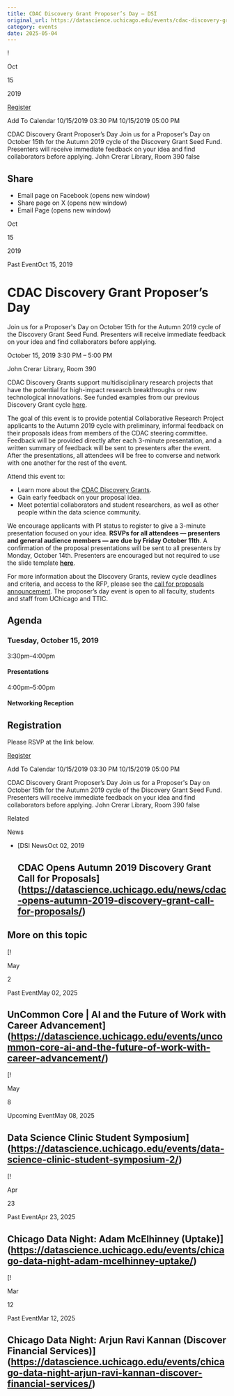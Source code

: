 ```yaml
---
title: CDAC Discovery Grant Proposer’s Day – DSI
original_url: https://datascience.uchicago.edu/events/cdac-discovery-grant-proposers-day
category: events
date: 2025-05-04
---
```


!

Oct

15

2019

[Register](https://www.eventbrite.com/e/cdac-discovery-grants-proposers-day-tickets-73606502029)

Add To Calendar 10/15/2019 03:30 PM
10/15/2019 05:00 PM

CDAC Discovery Grant Proposer’s Day
Join us for a Proposer's Day on October 15th for the Autumn 2019 cycle of the Discovery Grant Seed Fund. Presenters will receive immediate feedback on your idea and find collaborators before applying.
John Crerar Library, Room 390
false

## Share

* Email page on Facebook (opens new window)
* Share page on X (opens new window)
* Email Page (opens new window)

<!-- Table-like structure detected -->

Oct

15

2019

Past EventOct 15, 2019

# CDAC Discovery Grant Proposer’s Day

Join us for a Proposer's Day on October 15th for the Autumn 2019 cycle of the Discovery Grant Seed Fund. Presenters will receive immediate feedback on your idea and find collaborators before applying.

October 15, 2019 3:30 PM – 5:00 PM

John Crerar Library, Room 390

CDAC Discovery Grants support multidisciplinary research projects that have the potential for high-impact research breakthroughs or new technological innovations. See funded examples from our previous Discovery Grant cycle [here](/news/cdac-announces-inaugural-cohort-of-data-science-discovery-projects/).

The goal of this event is to provide potential Collaborative Research Project applicants to the Autumn 2019 cycle with preliminary, informal feedback on their proposals ideas from members of the CDAC steering committee. Feedback will be provided directly after each 3-minute presentation, and a written summary of feedback will be sent to presenters after the event. After the presentations, all attendees will be free to converse and network with one another for the rest of the event.

Attend this event to:

* Learn more about the [CDAC Discovery Grants](/engage/research-funding/).
* Gain early feedback on your proposal idea.
* Meet potential collaborators and student researchers, as well as other people within the data science community.

We encourage applicants with PI status to register to give a 3-minute presentation focused on your idea. **RSVPs for all attendees — presenters and general audience members — are due** **by Friday October 11th**. A confirmation of the proposal presentations will be sent to all presenters by Monday, October 14th. Presenters are encouraged but not required to use the slide template **[here](https://bit.ly/2kXh6D5)**.

For more information about the Discovery Grants, review cycle deadlines and criteria, and access to the RFP, please see the [call for proposals announcement](/news/cdac-opens-autumn-2019-discovery-grant-call-for-proposals/). The proposer’s day event is open to all faculty, students and staff from UChicago and TTIC.

## Agenda

### Tuesday, October 15, 2019

3:30pm–4:00pm

#### Presentations

4:00pm–5:00pm

#### Networking Reception

## Registration

Please RSVP at the link below.

[Register](https://www.eventbrite.com/e/cdac-discovery-grants-proposers-day-tickets-73606502029)

Add To Calendar 10/15/2019 03:30 PM
10/15/2019 05:00 PM

CDAC Discovery Grant Proposer’s Day
Join us for a Proposer's Day on October 15th for the Autumn 2019 cycle of the Discovery Grant Seed Fund. Presenters will receive immediate feedback on your idea and find collaborators before applying.
John Crerar Library, Room 390
false

Related

News

* [DSI NewsOct 02, 2019

  ## CDAC Opens Autumn 2019 Discovery Grant Call for Proposals](https://datascience.uchicago.edu/news/cdac-opens-autumn-2019-discovery-grant-call-for-proposals/)

## More on this topic

[!

May

2

Past EventMay 02, 2025

## UnCommon Core | AI and the Future of Work with Career Advancement](https://datascience.uchicago.edu/events/uncommon-core-ai-and-the-future-of-work-with-career-advancement/)
[!

May

8

Upcoming EventMay 08, 2025

## Data Science Clinic Student Symposium](https://datascience.uchicago.edu/events/data-science-clinic-student-symposium-2/)
[!

Apr

23

Past EventApr 23, 2025

## Chicago Data Night: Adam McElhinney (Uptake)](https://datascience.uchicago.edu/events/chicago-data-night-adam-mcelhinney-uptake/)
[!

Mar

12

Past EventMar 12, 2025

## Chicago Data Night: Arjun Ravi Kannan (Discover Financial Services)](https://datascience.uchicago.edu/events/chicago-data-night-arjun-ravi-kannan-discover-financial-services/)